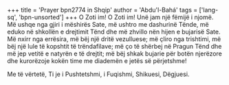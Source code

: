 +++
title = 'Prayer bpn2774 in Shqip'
author = 'Abdu'l-Bahá'
tags = ['lang-sq', 'bpn-unsorted']
+++
O Zoti im! O Zoti im!
Unë jam një fëmijë i njomë. Më ushqe nga gjiri i mëshirës Sate, më ushtro me dashurinë Tënde, më eduko në shkollën e drejtimit Tënd dhe më zhvillo nën hijen e bujarisë Sate. Më nxirr nga errësira, më bëj një dritë vezulluese; më çliro nga trishtimi, më bëj një lule të kopshtit të trëndafilave; më ço të shërbej në Pragun Tënd dhe më jep vetitë e natyrën e të drejtit; më bëj shkak bujarie për botën njerëzore dhe kurorëzoje kokën time me diademën e jetës së përjetshme!

Me të vërtetë, Ti je i Pushtetshmi, i Fuqishmi, Shikuesi, Dëgjuesi.
